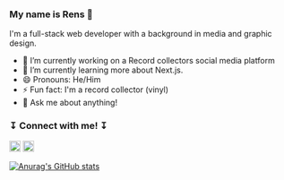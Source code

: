 ### My name is Rens 🤗

I'm a full-stack web developer with a background in media and graphic design.

- 🔭  I’m currently working on a Record collectors social media platform
- 🌱  I’m currently learning more about Next.js.
- 😄  Pronouns: He/Him
- ⚡   Fun fact: I'm a record collector (vinyl)
- 💬  Ask me about anything! 


###  ↧ Connect with me! ↧ 

<a href="https://www.linkedin.com/in/rensp/"><img width="20px" height="20px" src="https://upload.wikimedia.org/wikipedia/commons/thumb/c/c9/Linkedin.svg/1200px-Linkedin.svg.png"></a>
<a href="mailto:renspennings@gmail.com"><img width="20px" height="20px" src="https://www.pngfind.com/pngs/m/53-537113_png-file-svg-email-svg-icon-free-transparent.png"></a>

[![Anurag's GitHub stats](https://github-readme-stats.vercel.app/api?username=Renszit&count_private=true&theme=cobalt)](https://github.com/anuraghazra/github-readme-stats)


